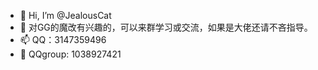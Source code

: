 - 👋 Hi, I’m @JealousCat
- 👀 对GG的魔改有兴趣的，可以来群学习或交流，如果是大佬还请不吝指导。
- 📫 QQ：3147359496
- 🔷 QQgroup: 1038927421

<!---
JealousCat/JealousCat is a ✨ special ✨ repository because its `README.md` (this file) appears on your GitHub profile.
You can click the Preview link to take a look at your changes.
--->

